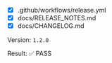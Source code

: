- [x] .github/workflows/release.yml
- [x] docs/RELEASE_NOTES.md
- [x] docs/CHANGELOG.md

Version: `1.2.0`

Result: ✅ PASS
